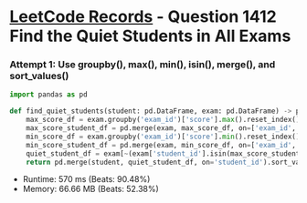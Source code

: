 # [LeetCode Records](../../README.md) - Question 1412 Find the Quiet Students in All Exams

### Attempt 1: Use groupby(), max(), min(), isin(), merge(), and sort_values()
```py
import pandas as pd

def find_quiet_students(student: pd.DataFrame, exam: pd.DataFrame) -> pd.DataFrame:
    max_score_df = exam.groupby('exam_id')['score'].max().reset_index()
    max_score_student_df = pd.merge(exam, max_score_df, on=['exam_id', 'score'])['student_id']
    min_score_df = exam.groupby('exam_id')['score'].min().reset_index()
    min_score_student_df = pd.merge(exam, min_score_df, on=['exam_id', 'score'])['student_id']
    quiet_student_df = exam[~(exam['student_id'].isin(max_score_student_df)) & ~(exam['student_id'].isin(min_score_student_df))]['student_id'].drop_duplicates()
    return pd.merge(student, quiet_student_df, on='student_id').sort_values('student_id')
```
- Runtime: 570 ms (Beats: 90.48%)
- Memory: 66.66 MB (Beats: 52.38%)

<br>
